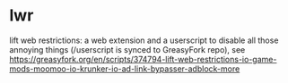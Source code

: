 # lwr
lift web restrictions: a web extension and a userscript to disable all those annoying things (/userscript is synced to GreasyFork repo), see https://greasyfork.org/en/scripts/374794-lift-web-restrictions-io-game-mods-moomoo-io-krunker-io-ad-link-bypasser-adblock-more
